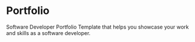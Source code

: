 # Portfolio
Software Developer Portfolio Template that helps you showcase your work and skills as a software developer.
